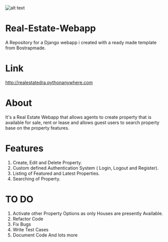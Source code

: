![alt text](https://user-images.githubusercontent.com/64500446/163652822-ac9b17f6-fba0-4d3d-b371-51bb548adf1f.jpg)


# Real-Estate-Webapp

A Repository for a Django webapp i created with a ready made template from Bostrapmade.

# Link

<http://realestatedra.pythonanywhere.com>

# About
It's a Real Estate Webapp that allows agents
to create property that is available for sale, rent or lease and allows 
guest users to search property base on the property features.

# Features
1. Create, Edit and Delete Property.
2. Custom defined Authentication System ( Login, Logout and Register).
3. Listing of Featured and Latest Properties.
4. Searching of Property.

# TO DO

1. Activate other Property Options as only Houses are presently Available.
2. Refactor Code
3. Fix Bugs
4. Write Test Cases
5. Document Code
And lots more

